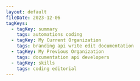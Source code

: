 ```yaml
---
layout: default
fileDate: 2023-12-06
tagKeys:
  - tagKey: summary
    tags: automations coding
  - tagKey: My Current Organization
    tags: branding api write edit documentation
  - tagKey: My Previous Organization
    tags: documentation api developers 
  - tagKey: skills
    tags: coding editorial
---
```

